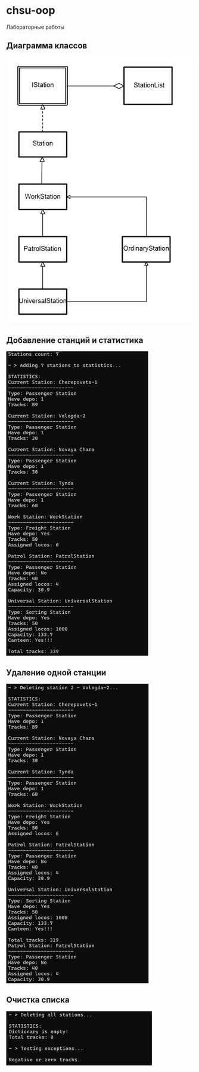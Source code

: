 # chsu-oop
Лабораторные работы
## Диаграмма классов
![Diagram](https://github.com/untilwemeetagain/chsu-oop/blob/main/src/diagram.png)

## Добавление станций и статистика
![Diagram](https://github.com/untilwemeetagain/chsu-oop/blob/main/src/adding%20station%20and%20print%20statistics.png)

## Удаление одной станции 
![Diagram](https://github.com/untilwemeetagain/chsu-oop/blob/main/src/deleting%20one%20station%20and%20print%20statistics.png)

## Очистка списка
![Diagram](https://github.com/untilwemeetagain/chsu-oop/blob/main/src/deleting%20all%20stations.png)

